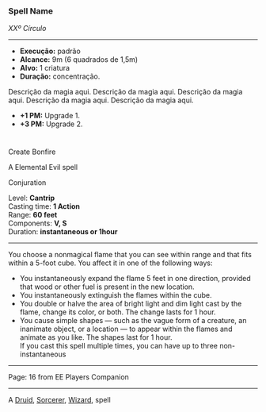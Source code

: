 ### Spell Name
*XXº Círculo*
___
- **Execução:** padrão
- **Alcance:** 9m (6 quadrados de 1,5m)
- **Alvo:** 1 criatura
- **Duração:** concentração.

Descrição da magia aqui. Descrição da magia aqui. Descrição da magia aqui. Descrição da magia aqui. Descrição da magia aqui.

- **+1 PM:** Upgrade 1.
- **+3 PM:** Upgrade 2.


#   
Create Bonfire

A Elemental Evil spell

Conjuration

Level: **Cantrip**  
Casting time: **1 Action**  
Range: **60 feet**  
Components: **V, S**  
Duration: **instantaneous or 1hour**  

---

You choose a nonmagical flame that you can see within range and that fits within a 5-foot cube. You affect it in one of the following ways:  
- You instantaneously expand the flame 5 feet in one direction, provided that wood or other fuel is present in the new location.  
- You instantaneously extinguish the flames within the cube.  
- You double or halve the area of bright light and dim light cast by the flame, change its color, or both. The change lasts for 1 hour.  
- You cause simple shapes — such as the vague form of a creature, an inanimate object, or a location — to appear within the flames and animate as you like. The shapes last for 1 hour.  
If you cast this spell multiple times, you can have up to three non-instantaneous

---

Page: 16 from EE Players Companion

---

A [Druid](https://www.dnd-spells.com/spells/class/Druid), [Sorcerer](https://www.dnd-spells.com/spells/class/Sorcerer), [Wizard](https://www.dnd-spells.com/spells/class/Wizard), spell